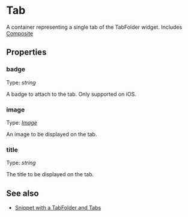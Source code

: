 ---
---
# Tab

A container representing a single tab of the TabFolder widget.
Includes [Composite](Composite.md)

## Properties

### badge
Type: *string*

A badge to attach to the tab. Only supported on iOS.
### image

Type: *[Image](../types.md#image)*

An image to be displayed on the tab.
### title

Type: *string*

The title to be displayed on the tab.

## See also

- [Snippet with a TabFolder and Tabs](https://github.com/eclipsesource/tabris-js/blob/v1.7.0/snippets/tabfolder/tabfolder.js)
